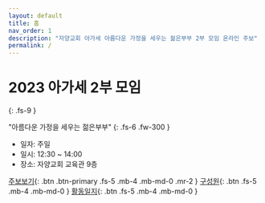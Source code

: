 ```yaml
---
layout: default
title: 홈
nav_order: 1 
description: "자양교회 아가세 아름다운 가정을 세우는 젊은부부 2부 모임 온라인 주보"
permalink: /
---
```


# 2023 아가세 2부 모임
{: .fs-9 }

"아름다운 가정을 세우는 젊은부부"
{: .fs-6 .fw-300 }

- 일자: 주일
- 일시: 12:30 ~ 14:00
- 장소: 자양교회 교육관 9층

[주보보기](last){: .btn .btn-primary .fs-5 .mb-4 .mb-md-0 .mr-2 }
[구성원](people){: .btn .fs-5 .mb-4 .mb-md-0 }
[활동일지](activity){: .btn .fs-5 .mb-4 .mb-md-0 }

